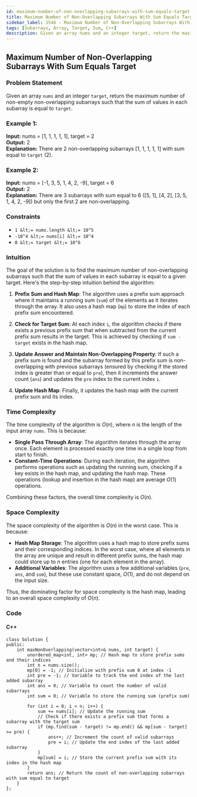 ```yaml
---
id: maximum-number-of-non-overlapping-subarrays-with-sum-equals-target
title: Maximum Number of Non-Overlapping Subarrays With Sum Equals Target
sidebar_label: 1546 - Maximum Number of Non-Overlapping Subarrays With Sum Equals Target
tags: [Subarrays, Array, Target, Sum, C++]
description: Given an array nums and an integer target, return the maximum number of non-empty non-overlapping subarrays such that the sum of values in each subarray is equal to target.
---
```


## Maximum Number of Non-Overlapping Subarrays With Sum Equals Target

### Problem Statement
Given an array `nums` and an integer `target`, return the maximum number of non-empty non-overlapping subarrays such that the sum of values in each subarray is equal to `target`.

### Example 1:
**Input:** nums = [1, 1, 1, 1, 1], target = 2  
**Output:** 2  
**Explanation:** There are 2 non-overlapping subarrays [1, 1, 1, 1, 1] with sum equal to `target` (2).

### Example 2:
**Input:** nums = [-1, 3, 5, 1, 4, 2, -9], target = 6  
**Output:** 2  
**Explanation:** There are 3 subarrays with sum equal to 6 ([5, 1], [4, 2], [3, 5, 1, 4, 2, -9]) but only the first 2 are non-overlapping.

### Constraints

- `1 &lt;= nums.length &lt;= 10^5`
- `-10^4 &lt;= nums[i] &lt;= 10^4`
- `0 &lt;= target &lt;= 10^6`

### Intuition

The goal of the solution is to find the maximum number of non-overlapping subarrays such that the sum of values in each subarray is equal to a given target. Here's the step-by-step intuition behind the algorithm:

1. **Prefix Sum and Hash Map**: The algorithm uses a prefix sum approach where it maintains a running sum (`sum`) of the elements as it iterates through the array. It also uses a hash map (`mp`) to store the index of each prefix sum encountered.

2. **Check for Target Sum**: At each index `i`, the algorithm checks if there exists a previous prefix sum that when subtracted from the current prefix sum results in the target. This is achieved by checking if `sum - target` exists in the hash map.

3. **Update Answer and Maintain Non-Overlapping Property**: If such a prefix sum is found and the subarray formed by this prefix sum is non-overlapping with previous subarrays (ensured by checking if the stored index is greater than or equal to `pre`), then it increments the answer count (`ans`) and updates the `pre` index to the current index `i`.

4. **Update Hash Map**: Finally, it updates the hash map with the current prefix sum and its index.

### Time Complexity

The time complexity of the algorithm is $O(n)$, where $n$ is the length of the input array `nums`. This is because:

- **Single Pass Through Array**: The algorithm iterates through the array once. Each element is processed exactly one time in a single loop from start to finish.
- **Constant-Time Operations**: During each iteration, the algorithm performs operations such as updating the running sum, checking if a key exists in the hash map, and updating the hash map. These operations (lookup and insertion in the hash map) are average $O(1)$ operations.

Combining these factors, the overall time complexity is $O(n)$.

### Space Complexity

The space complexity of the algorithm is $O(n)$ in the worst case. This is because:

- **Hash Map Storage**: The algorithm uses a hash map to store prefix sums and their corresponding indices. In the worst case, where all elements in the array are unique and result in different prefix sums, the hash map could store up to $n$ entries (one for each element in the array).
- **Additional Variables**: The algorithm uses a few additional variables (`pre`, `ans`, and `sum`), but these use constant space, $O(1)$, and do not depend on the input size.

Thus, the dominating factor for space complexity is the hash map, leading to an overall space complexity of $O(n)$.

### Code

#### C++
```
class Solution {
public:
    int maxNonOverlapping(vector<int>& nums, int target) {
        unordered_map<int, int> mp; // Hash map to store prefix sums and their indices
        int n = nums.size();
        mp[0] = -1; // Initialize with prefix sum 0 at index -1
        int pre = -1; // Variable to track the end index of the last added subarray
        int ans = 0; // Variable to count the number of valid subarrays
        int sum = 0; // Variable to store the running sum (prefix sum)

        for (int i = 0; i < n; i++) {
            sum += nums[i]; // Update the running sum
            // Check if there exists a prefix sum that forms a subarray with the target sum
            if (mp.find(sum - target) != mp.end() && mp[sum - target] >= pre) {
                ans++; // Increment the count of valid subarrays
                pre = i; // Update the end index of the last added subarray
            }
            mp[sum] = i; // Store the current prefix sum with its index in the hash map
        }
        return ans; // Return the count of non-overlapping subarrays with sum equal to target
    }
};
```
